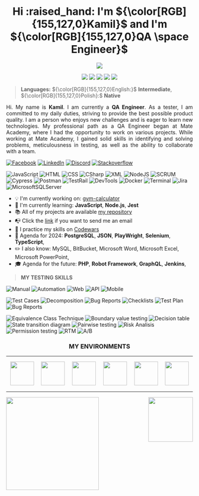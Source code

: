 <h1 align="center">Hi :raised_hand: I'm ${\color[RGB]{155,127,0}Kamil}$ and I'm ${\color[RGB]{155,127,0}QA \space Engineer}$</h1>

<p align="center"><img align="center" src="https://cdni.iconscout.com/illustration/premium/thumb/man-coder-programming-on-computer-7771249-6200255.png"></img></p>

<p align="center">
	<img src="https://komarev.com/ghpvc/?username=LosKamilos91&color=ff69b4&style=for-the-badge"/>
	<img src="https://img.shields.io/github/followers/LosKamilos91?style=for-the-badge"/>
	<img src="https://img.shields.io/github/stars/LosKamilos91?color=%23FECC00&style=for-the-badge"/>
	<img src="https://img.shields.io/badge/Programming%20level-Junior-green?style=for-the-badge"/>
	<img src="https://img.shields.io/badge/QA Engineer%20-Junior-orange?style=for-the-badge"/>
</p>

> **Languages:**
> ${\color[RGB]{155,127,0}English:}$ **Intermediate**, ${\color[RGB]{155,127,0}Polish}:$ **Native**

<p align="justify">Hi. My name is <b>Kamil</b>. I am currently a <b>QA Engineer</b>. As a tester, I am committed to my daily duties, striving to provide the best possible product quality. I am a person who enjoys new challenges and is eager to learn new technologies. My professional path as a QA Engineer began at Mate Academy, where I had the opportunity to work on various projects. While working at Mate Academy, I gained solid skills in identifying and solving problems, meticulousness in testing, as well as the ability to collaborate with a team.
</p>

<a href="https://www.facebook.com/kamil.orzechowski.39"><img src="https://img.shields.io/badge/Facebook-%231877F2.svg?style=flat-square&logo=Facebook&logoColor=white" title="Facebook"/></a>
<a href="https://www.linkedin.com/in/kamil-orzechowski-0b76121ab"><img src="https://img.shields.io/badge/linkedin-%230077B5.svg?style=flat-square&logo=linkedin&logoColor=white" title="LinkedIn"/></a>
<a href="https://discord.com/channels/LosKamilos#8157"><img src="https://img.shields.io/badge/Discord-%237289DA.svg?style=flat-square&logo=discord&logoColor=white" title="Discord"/></a>
<a href="https://stackoverflow.com/users/20157506/nino-91"><img src="https://img.shields.io/badge/Stackoverflow-FE7A16.svg?style=flat-square&logo=stack-overflow&logoColor=white" title="Stackoverflow"/></a>

![JavaScript](https://img.shields.io/badge/javascript-F7DF1E?style=for-the-badge&logo=javascript&logoColor=white)
![HTML](https://img.shields.io/badge/HTML5-E34F26?style=for-the-badge&logo=html5&logoColor=white)
![CSS](https://img.shields.io/badge/CSS3-1572B6?style=for-the-badge&logo=css3&logoColor=white)
![CSharp](https://img.shields.io/badge/CSharp-512BD4?style=for-the-badge&logo=csharp&logoColor=white)
![XML](https://img.shields.io/badge/-XML-CD5C5C?style=for-the-badge)
![NodeJS](https://img.shields.io/badge/node.js-6DA55F?style=for-the-badge&logo=node.js&logoColor=white)
![SCRUM](https://img.shields.io/badge/-SCRUM-b59647?style=for-the-badge)
![Cypress](https://img.shields.io/badge/-cypress-%23E5E5E5?style=for-the-badge&logo=cypress&logoColor=058a5e)
![Postman](https://img.shields.io/badge/Postman-FF6C37?style=for-the-badge&logo=postman&logoColor=white)
![TestRail](https://img.shields.io/badge/TestRail-65C179?style=for-the-badge&logo=testrail&logoColor=white)
![DevTools](https://img.shields.io/badge/-DevTools-BC8F8F?style=for-the-badge)
![Docker](https://img.shields.io/badge/Docker-%230db7ed.svg?style=for-the-badge&logo=docker&logoColor=white)
![Terminal](https://img.shields.io/badge/Terminal-%234D4D4D.svg?style=for-the-badge&logo=windows-terminal&logoColor=white)
![Jira](https://img.shields.io/badge/Jira-0052CC?style=for-the-badge&logo=jira&logoColor=white)
![MicrosoftSQLServer](https://img.shields.io/badge/Microsoft%20SQL%20Server-CC2927?style=for-the-badge&logo=microsoft%20sql%20server&logoColor=white)

- :bulb: I'm currently working on: [gym-calculator](https://github.com/LosKamilos91/gym-calculator)
- :seedling: I'm currently learning: **JavaScript**, **Node.js**, **Jest**
- :books: All of my projects are available [my repository](https://github.com/LosKamilos91?tab=repositories)
- :mailbox_with_no_mail: Click the <a href="mailto:k.orzechowski.dev@gmail.com?">link</a> if you want to send me an email
- :dart: I practice my skills on [Codewars](https://www.codewars.com/users/Los.Kamilos)
- :pushpin: Agenda for 2024: **PostgreSQL**, **JSON**, **PlayWright**, **Selenium**, **TypeScript**,
- :pencil2: I also know: MySQL, BitBucket, Microsoft Word, Microsoft Excel, Microsoft PowerPoint,
- :mortar_board: Agenda for the future: **PHP**, **Robot Framework**, **GraphQL**, **Jenkins**, 

> **MY TESTING SKILLS**

![Manual](https://img.shields.io/badge/-Manual-9e285d?style=for-the-badge "Manual Testing")
![Automation](https://img.shields.io/badge/-Automation-9e285d?style=for-the-badge "Automation Testing")
![Web](https://img.shields.io/badge/-Web-9e285d?style=for-the-badge "Web Testing")
![API](https://img.shields.io/badge/-API-9e285d?style=for-the-badge "API Testing")
![Mobile](https://img.shields.io/badge/-Mobile-9e285d?style=for-the-badge "Mobile Testing")

![Test Cases](https://img.shields.io/badge/-Test%20Case-6A5ACD?style=for-the-badge)
![Decomposition](https://img.shields.io/badge/-Decomposition-6A5ACD?style=for-the-badge)
![Bug Reports](https://img.shields.io/badge/-Bug%20Reports-6A5ACD?style=for-the-badge)
![Checklists](https://img.shields.io/badge/-Checklists-6A5ACD?style=for-the-badge)
![Test Plan](https://img.shields.io/badge/-Test%20Plan-6A5ACD?style=for-the-badge)
![Bug Reports](https://img.shields.io/badge/-Test%20Result%20Reports-6A5ACD?style=for-the-badge)

![Equivalence Class Technique](https://img.shields.io/badge/-Equivalence%20class%20technique-696969?style=for-the-badge)
![Boundary value testing](https://img.shields.io/badge/-Boundary%20value%20testing-696969?style=for-the-badge)
![Decision table](https://img.shields.io/badge/-Decision%20table-696969?style=for-the-badge)
![State transition diagram](https://img.shields.io/badge/-State%20transition%20diagram-696969?style=for-the-badge)
![Pairwise testing](https://img.shields.io/badge/-Pairwise%20testing-696969?style=for-the-badge)
![Risk Analisis](https://img.shields.io/badge/-Risk%20Analisis-696969?style=for-the-badge)
![Permission testing](https://img.shields.io/badge/-Permission%20testing-696969?style=for-the-badge)
![RTM](https://img.shields.io/badge/-RTM-696969?style=for-the-badge)
![A/B](https://img.shields.io/badge/-A/B-696969?style=for-the-badge)

<h3 align="center">MY ENVIRONMENTS</h3>

---

<p align="center">
	&nbsp <img src="https://user-images.githubusercontent.com/25181517/192108372-f71d70ac-7ae6-4c0d-8395-51d8870c2ef0.png" width="64px"/> &nbsp
	&nbsp <img src="https://user-images.githubusercontent.com/25181517/192108891-d86b6220-e232-423a-bf5f-90903e6887c3.png" width="64px"/> &nbsp
	&nbsp <img src="https://upload.wikimedia.org/wikipedia/commons/f/f5/Notepad_plus_plus.png" width="64px"/> &nbsp
	&nbsp <img src="https://user-images.githubusercontent.com/25181517/186884150-05e9ff6d-340e-4802-9533-2c3f02363ee3.png" width="64px"/> &nbsp
	&nbsp <img src="https://upload.wikimedia.org/wikipedia/commons/8/87/Google_Chrome_icon_%282011%29.png" width="64px"/> &nbsp
	&nbsp <img src="https://user-images.githubusercontent.com/25181517/117269608-b7dcfb80-ae58-11eb-8e66-6cc8753553f0.png" width="64px"/> &nbsp
</p>

---

<p>
  		<img height=250 align="center" src="https://github-readme-stats.vercel.app/api?username=LosKamilos91&show_icons=true&show=prs_merged,prs_merged_percentage&theme=graywhite&hide_border=true&border_radius=0" />
 		<img height=120 align="right" src="https://github-readme-stats.vercel.app/api/top-langs?username=LosKamilos91&layout=compact&langs_count=8&theme=graywhite&hide_border=true&border_radius=0" />
</p>

<!-- 

![Visual Studio](https://img.shields.io/badge/Visual%20Studio-5C2D91.svg?style=for-the-badge&logo=visual-studio&logoColor=white)
![Bitbucket](https://img.shields.io/badge/bitbucket-%230047B3.svg?style=for-the-badge&logo=bitbucket&logoColor=white)

## HOBBY
<p align="center">
	<img width="64" src="https://cdn-icons-png.flaticon.com/512/502/502142.png">&nbsp
	<img width="64" src="https://cdn-icons-png.flaticon.com/512/3379/3379077.png">&nbsp
	<img width="64" src="https://cdn-icons-png.flaticon.com/512/2964/2964514.png">&nbsp
	<img width="64" src="https://cdn-icons-png.flaticon.com/512/1005/1005142.png">&nbsp
</p>

## USEFUL
> [!tip]  
> Highlights information that users should take into account, even when skimming.

> [!note]  
> Highlights information that users should take into account, even when skimming.

> [!important]  
> Crucial information necessary for users to succeed.

> [!warning]  
> Critical content demanding immediate user attention due to potential risks.

-->
